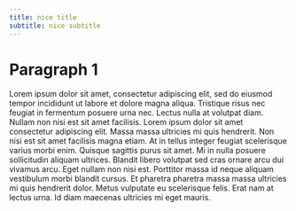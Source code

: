 ```yaml
---
title: nice title
subtitle: nice subtitle
---
```


# Paragraph 1

Lorem ipsum dolor sit amet, consectetur adipiscing elit, sed do eiusmod tempor incididunt ut labore et dolore magna aliqua. Tristique risus nec feugiat in fermentum posuere urna nec. Lectus nulla at volutpat diam. Nullam non nisi est sit amet facilisis. Lorem ipsum dolor sit amet consectetur adipiscing elit. Massa massa ultricies mi quis hendrerit. Non nisi est sit amet facilisis magna etiam. At in tellus integer feugiat scelerisque varius morbi enim. Quisque sagittis purus sit amet. Mi in nulla posuere sollicitudin aliquam ultrices. Blandit libero volutpat sed cras ornare arcu dui vivamus arcu. Eget nullam non nisi est. Porttitor massa id neque aliquam vestibulum morbi blandit cursus. Et pharetra pharetra massa massa ultricies mi quis hendrerit dolor. Metus vulputate eu scelerisque felis. Erat nam at lectus urna. Id diam maecenas ultricies mi eget mauris.
